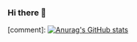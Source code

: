 ### Hi there 👋

[comment]: [![Anurag's GitHub stats](https://github-readme-stats.vercel.app/api?username=Fantom250YT&theme=react)](https://finlayh.com)
